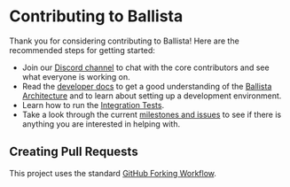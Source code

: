 # Contributing to Ballista

Thank you for considering contributing to Ballista! Here are the recommended steps for getting started:

- Join our [Discord channel](https://discord.gg/95PMxSk) to chat with the core contributors and see what 
  everyone is working on.
- Read the [developer docs](./docs/README.md) to get a good understanding of the 
  [Ballista Architecture](./docs/architecture.md) and to learn about setting up a development environment. 
- Learn how to run the [Integration Tests](./docs/integration-testing.md).  
- Take a look through the current 
  [milestones and issues](https://github.com/ballista-compute/ballista/milestones?direction=asc&sort=title&state=open)
  to see if there is anything you are interested in helping with.

## Creating Pull Requests

This project uses the standard [GitHub Forking Workflow](https://gist.github.com/Chaser324/ce0505fbed06b947d962).

